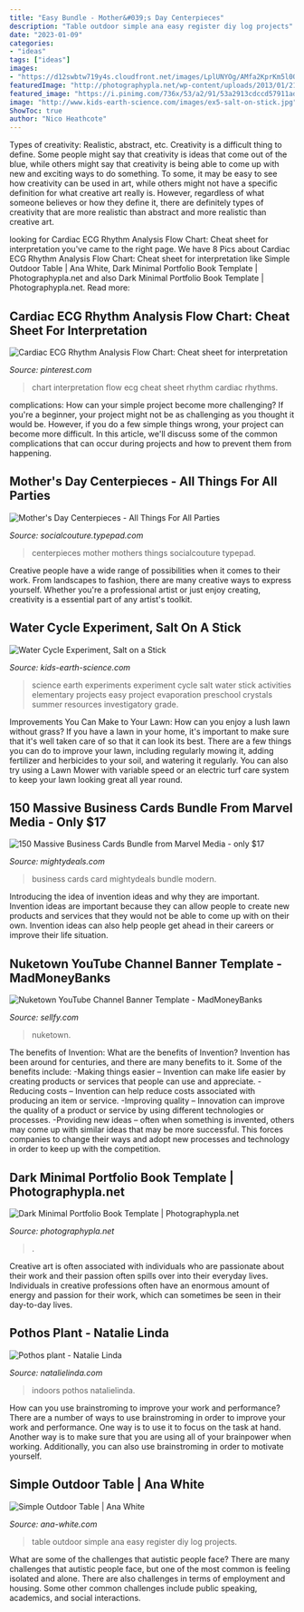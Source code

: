 ```yaml
---
title: "Easy Bundle - Mother&#039;s Day Centerpieces"
description: "Table outdoor simple ana easy register diy log projects"
date: "2023-01-09"
categories:
- "ideas"
tags: ["ideas"]
images:
- "https://d12swbtw719y4s.cloudfront.net/images/LplUNYOg/AMfa2KprKm5l0Q9v6ma8/Nuketown_Banner.jpeg?w=1200"
featuredImage: "http://photographypla.net/wp-content/uploads/2013/01/21.jpg"
featured_image: "https://i.pinimg.com/736x/53/a2/91/53a2913cdccd57911adfdb7f1d4ffedb.jpg"
image: "http://www.kids-earth-science.com/images/ex5-salt-on-stick.jpg"
ShowToc: true
author: "Nico Heathcote"
---
```



Types of creativity: Realistic, abstract, etc.
Creativity is a difficult thing to define. Some people might say that creativity is ideas that come out of the blue, while others might say that creativity is being able to come up with new and exciting ways to do something. To some, it may be easy to see how creativity can be used in art, while others might not have a specific definition for what creative art really is. However, regardless of what someone believes or how they define it, there are definitely types of creativity that are more realistic than abstract and more realistic than creative art.

	

		
looking for Cardiac ECG Rhythm Analysis Flow Chart: Cheat sheet for interpretation you've came to the right page. We have 8 Pics about Cardiac ECG Rhythm Analysis Flow Chart: Cheat sheet for interpretation like Simple Outdoor Table | Ana White, Dark Minimal Portfolio Book Template | Photographypla.net and also Dark Minimal Portfolio Book Template | Photographypla.net. Read more:
		
    
## Cardiac ECG Rhythm Analysis Flow Chart: Cheat Sheet For Interpretation

<img loading=lazy src="https://i.pinimg.com/736x/53/a2/91/53a2913cdccd57911adfdb7f1d4ffedb.jpg" onerror="this.onerror=null;this.src='https://tse1.mm.bing.net/th?id=OIP.bOMToprzrbj6STEhQXvn0gHaMo&amp;pid=15.1';" alt="Cardiac ECG Rhythm Analysis Flow Chart: Cheat sheet for interpretation">

_Source: pinterest.com_

>chart interpretation flow ecg cheat sheet rhythm cardiac rhythms. 

	

complications: How can your simple project become more challenging?
If you're a beginner, your project might not be as challenging as you thought it would be. However, if you do a few simple things wrong, your project can become more difficult. In this article, we'll discuss some of the common complications that can occur during projects and how to prevent them from happening.

    
## Mother&#039;s Day Centerpieces - All Things For All Parties

<img loading=lazy src="https://socialcouture.typepad.com/.a/6a00e00998c5c888330133ece07cf0970b-600wi" onerror="this.onerror=null;this.src='https://tse4.mm.bing.net/th?id=OIP.yIM2WmJs-poInGllkWU26gHaJ4&amp;pid=15.1';" alt="Mother&#039;s Day Centerpieces - All Things For All Parties">

_Source: socialcouture.typepad.com_

>centerpieces mother mothers things socialcouture typepad. 

	

Creative people have a wide range of possibilities when it comes to their work. From landscapes to fashion, there are many creative ways to express yourself. Whether you're a professional artist or just enjoy creating, creativity is a essential part of any artist's toolkit.

    
## Water Cycle Experiment, Salt On A Stick

<img loading=lazy src="http://www.kids-earth-science.com/images/ex5-salt-on-stick.jpg" onerror="this.onerror=null;this.src='https://tse2.mm.bing.net/th?id=OIP.n1jaJM-bO8hZILIB3SkhwQAAAA&amp;pid=15.1';" alt="Water Cycle Experiment, Salt on a Stick">

_Source: kids-earth-science.com_

>science earth experiments experiment cycle salt water stick activities elementary projects easy project evaporation preschool crystals summer resources investigatory grade. 

	

Improvements You Can Make to Your Lawn: How can you enjoy a lush lawn without grass?
If you have a lawn in your home, it's important to make sure that it's well taken care of so that it can look its best. There are a few things you can do to improve your lawn, including regularly mowing it, adding fertilizer and herbicides to your soil, and watering it regularly. You can also try using a Lawn Mower with variable speed or an electric turf care system to keep your lawn looking great all year round.

    
## 150 Massive Business Cards Bundle From Marvel Media - Only $17

<img loading=lazy src="https://mightydeals.s3.amazonaws.com/images/150-massive-business-cards-bundle/modern-green-business-card.jpg" onerror="this.onerror=null;this.src='https://tse3.mm.bing.net/th?id=OIP.pwuL9DBJJO-OYlrith0UGwHaE7&amp;pid=15.1';" alt="150 Massive Business Cards Bundle from Marvel Media - only $17">

_Source: mightydeals.com_

>business cards card mightydeals bundle modern. 

	

Introducing the idea of invention ideas and why they are important.
Invention ideas are important because they can allow people to create new products and services that they would not be able to come up with on their own. Invention ideas can also help people get ahead in their careers or improve their life situation.

    
## Nuketown YouTube Channel Banner Template - MadMoneyBanks

<img loading=lazy src="https://d12swbtw719y4s.cloudfront.net/images/LplUNYOg/AMfa2KprKm5l0Q9v6ma8/Nuketown_Banner.jpeg?w=1200" onerror="this.onerror=null;this.src='https://tse1.mm.bing.net/th?id=OIP.GUuvGcEamBhHV2I-wH1_rgHaEK&amp;pid=15.1';" alt="Nuketown YouTube Channel Banner Template - MadMoneyBanks">

_Source: sellfy.com_

>nuketown. 

	

The benefits of Invention: What are the benefits of Invention?
Invention has been around for centuries, and there are many benefits to it. Some of the benefits include: 
-Making things easier – Invention can make life easier by creating products or services that people can use and appreciate. 
-Reducing costs – Invention can help reduce costs associated with producing an item or service. 
-Improving quality – Innovation can improve the quality of a product or service by using different technologies or processes. 
-Providing new ideas – often when something is invented, others may come up with similar ideas that may be more successful. This forces companies to change their ways and adopt new processes and technology in order to keep up with the competition.

    
## Dark Minimal Portfolio Book Template | Photographypla.net

<img loading=lazy src="http://photographypla.net/wp-content/uploads/2013/01/21.jpg" onerror="this.onerror=null;this.src='https://tse1.mm.bing.net/th?id=OIP.61aL2vY1FRJUi1blV0jGMgHaEx&amp;pid=15.1';" alt="Dark Minimal Portfolio Book Template | Photographypla.net">

_Source: photographypla.net_

>. 

	

Creative art is often associated with individuals who are passionate about their work and their passion often spills over into their everyday lives. Individuals in creative professions often have an enormous amount of energy and passion for their work, which can sometimes be seen in their day-to-day lives.

    
## Pothos Plant - Natalie Linda

<img loading=lazy src="https://natalielinda.com/wp-content/uploads/2019/06/pothos-768x1152.jpg" onerror="this.onerror=null;this.src='https://tse2.mm.bing.net/th?id=OIP.wTqEFjqlmf-1qg7bVmC1dgHaLH&amp;pid=15.1';" alt="Pothos plant - Natalie Linda">

_Source: natalielinda.com_

>indoors pothos natalielinda. 

	

How can you use brainstroming to improve your work and performance?
There are a number of ways to use brainstroming in order to improve your work and performance. One way is to use it to focus on the task at hand. Another way is to make sure that you are using all of your brainpower when working. Additionally, you can also use brainstroming in order to motivate yourself.

    
## Simple Outdoor Table | Ana White

<img loading=lazy src="https://www.ana-white.com/sites/default/files/diy-outdoor-table-cedar-easy-build-2.jpg" onerror="this.onerror=null;this.src='https://tse2.mm.bing.net/th?id=OIP.A6YnG93gyK0JVb_RNxgu5gHaJ4&amp;pid=15.1';" alt="Simple Outdoor Table | Ana White">

_Source: ana-white.com_

>table outdoor simple ana easy register diy log projects. 

	

What are some of the challenges that autistic people face?
There are many challenges that autistic people face, but one of the most common is feeling isolated and alone. There are also challenges in terms of employment and housing. Some other common challenges include public speaking, academics, and social interactions.

